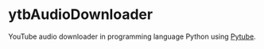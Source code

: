 # ytbAudioDownloader
YouTube audio downloader in programming language Python using [Pytube](https://github.com/pytube/pytube).